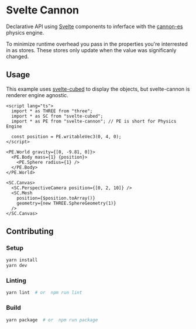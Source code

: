 # Svelte Cannon

Declarative API using [Svelte](https://svelte.dev/) components to inferface with the [cannon-es](https://pmndrs.github.io/cannon-es/) physics engine.

To minimize runtime overhead you pass in the properties you're interrested in as stores.
These stores only update when the value was significanly changed.

## Usage

This example uses [svelte-cubed](https://svelte-cubed.vercel.app/) to display the objects, but svelte-cannon is renderer engine agnostic.

```svelte
<script lang="ts">
  import * as THREE from "three";
  import * as SC from "svelte-cubed";
  import * as PE from "svelte-cannon"; // PE is short for Physics Engine

  const position = PE.writableVec3(0, 4, 0);
</script>

<PE.World gravity={[0, -9.81, 0]}>
  <PE.Body mass={1} {position}>
    <PE.Sphere radius={1} />
  </PE.Body>
</PE.World>

<SC.Canvas>
  <SC.PerspectiveCamera position={[0, 2, 10]} />
  <SC.Mesh
    position={$position.toArray()}
    geometry={new THREE.SphereGeometry(1)}
  />
</SC.Canvas>
```

## Contributing

### Setup

```sh
yarn install
yarn dev
```

### Linting

```sh
yarn lint  # or  npm run lint
```

### Build

```sh
yarn package  # or  npm run package
```
